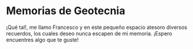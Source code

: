 # Memorias de Geotecnia

¡Qué tal!, me llamo Francesco y en este pequeño espacio atesoro diversos recuerdos, los cuales deseo nunca escapen de mi memoria. ¡Espero encuentres algo que te guste!
